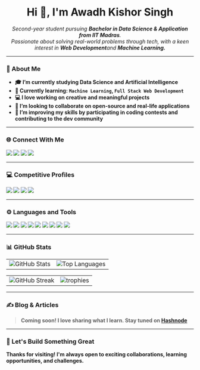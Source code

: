 <h1 align="center">Hi 👋, I'm Awadh Kishor Singh</h1>

<p align="center">
  <em>
    Second-year student pursuing <strong>Bachelor in Data Science & Application from IIT Madras</strong>.<br>
    Passionate about solving real-world problems through tech, with a keen interest in <strong>Web Development</strong>and <strong> Machine Learning<strong>.
  </em>
</p>

---

### 🧠 About Me
- 🎓 I’m currently studying **Data Science and Artificial Intelligence**
- 🌱 Currently learning: `Machine Learning`, `Full Stack Web Development`
- 💻 I love working on **creative and meaningful projects**
- 🤝 I’m looking to collaborate on open-source and real-life applications
- 🧩 I’m improving my skills by participating in coding contests and contributing to the dev community

---

### 🌐 Connect With Me
<p align="left">
  <a href="https://twitter.com/im_awadh_" target="_blank"><img src="https://img.shields.io/badge/Twitter-1DA1F2?style=for-the-badge&logo=twitter&logoColor=white"/></a>
  <a href="https://linkedin.com/in/imawadh" target="_blank"><img src="https://img.shields.io/badge/LinkedIn-0077B5?style=for-the-badge&logo=linkedin&logoColor=white"/></a>
  <a href="https://instagram.com/im_awadh_" target="_blank"><img src="https://img.shields.io/badge/Instagram-E4405F?style=for-the-badge&logo=instagram&logoColor=white"/></a>
  <a href="https://hashnode.com/@imawadh" target="_blank"><img src="https://img.shields.io/badge/Hashnode-2962FF?style=for-the-badge&logo=hashnode&logoColor=white"/></a>
</p>

---

### 💻 Competitive Profiles
<p align="left">
  <a href="https://www.codechef.com/users/imawadh" target="_blank"><img src="https://img.shields.io/badge/CodeChef-5B4638?style=for-the-badge&logo=codechef&logoColor=white"/></a>
  <a href="https://codeforces.com/profile/awadh241" target="_blank"><img src="https://img.shields.io/badge/Codeforces-1F8ACB?style=for-the-badge&logo=codeforces&logoColor=white"/></a>
  <a href="https://www.leetcode.com/imawadh" target="_blank"><img src="https://img.shields.io/badge/LeetCode-FFA116?style=for-the-badge&logo=leetcode&logoColor=black"/></a>
  <a href="https://www.hackerearth.com/@awadhkishorsingh241" target="_blank"><img src="https://img.shields.io/badge/HackerEarth-323754?style=for-the-badge&logo=hackerearth&logoColor=white"/></a>
</p>

---

### ⚙️ Languages and Tools
<p align="left">
  <img src="https://img.shields.io/badge/C-00599C?style=for-the-badge&logo=c&logoColor=white"/>
  <img src="https://img.shields.io/badge/C++-00599C?style=for-the-badge&logo=c%2B%2B&logoColor=white"/>
  <img src="https://img.shields.io/badge/Python-FFD43B?style=for-the-badge&logo=python&logoColor=blue"/>
  <img src="https://img.shields.io/badge/JavaScript-F7DF1E?style=for-the-badge&logo=javascript&logoColor=black"/>
  <img src="https://img.shields.io/badge/HTML5-E34F26?style=for-the-badge&logo=html5&logoColor=white"/>
  <img src="https://img.shields.io/badge/CSS3-1572B6?style=for-the-badge&logo=css3&logoColor=white"/>
  <img src="https://img.shields.io/badge/Node.js-339933?style=for-the-badge&logo=nodedotjs&logoColor=white"/>
  <img src="https://img.shields.io/badge/MySQL-4479A1?style=for-the-badge&logo=mysql&logoColor=white"/>
  <img src="https://img.shields.io/badge/Pandas-150458?style=for-the-badge&logo=pandas&logoColor=white"/>
</p>

---

### 📊 GitHub Stats

<table>
  <tr>
    <td>
      <img src="https://github-readme-stats.vercel.app/api?username=imawadh&show_icons=true&theme=radical" alt="GitHub Stats" />
    </td>
    <td>
      <img src="https://github-readme-stats.vercel.app/api/top-langs/?username=imawadh&layout=compact&theme=radical" alt="Top Languages" />
    </td>
  </tr>
</table>
<table>
  <tr>
    <td>
        <img src="https://github-readme-streak-stats.herokuapp.com?user=imawadh&theme=radical" alt="GitHub Streak" />
    </td>
    <td>
        <img src="https://github-profile-trophy.vercel.app/?username=imawadh&theme=radical&no-frame=true&no-bg=true&margin-w=4" alt="trophies" />
    </td>
  </tr>
</table>








---

### ✍️ Blog & Articles
> Coming soon! I love sharing what I learn. Stay tuned on [Hashnode](https://hashnode.com/@imawadh)

---

### 🙌 Let's Build Something Great
Thanks for visiting! I'm always open to exciting collaborations, learning opportunities, and challenges.

